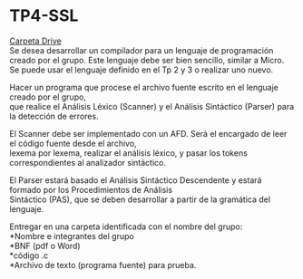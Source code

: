 # TP4-SSL  
[Carpeta Drive](https://drive.google.com/drive/u/1/folders/19U-TxyRHB-gM7TaHO_Q-dcl-hHV8d3A0)  
Se desea desarrollar un compilador para un lenguaje de programación creado por el grupo. 
Este lenguaje debe ser bien sencillo, similar a Micro.  
Se puede usar el lenguaje definido en el Tp 2 y 3 o realizar uno nuevo.

Hacer un programa que procese el archivo fuente escrito en el lenguaje creado por el grupo,  
que realice el Análisis Léxico (Scanner) y el Análisis Sintáctico (Parser) para la detección de errores.

El Scanner debe ser implementado con un AFD. Será el encargado de leer el código fuente desde el archivo,  
lexema por lexema, realizar el análisis léxico, y pasar los tokens correspondientes al analizador sintáctico.

El Parser estará basado el Análisis Sintáctico Descendente y estará formado por los Procedimientos de Análisis  
Sintáctico (PAS), que se deben desarrollar a partir de la gramática del lenguaje.

Entregar en una carpeta identificada con el nombre del grupo:  
	*Nombre e integrantes del grupo  
	*BNF (pdf o Word)  
	*código .c    
	*Archivo de texto (programa fuente) para prueba.  

